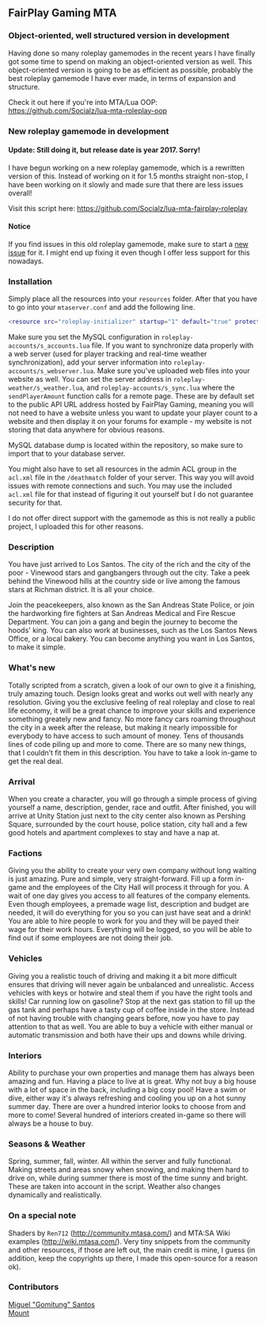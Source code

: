 ## FairPlay Gaming MTA

### Object-oriented, well structured version in development

Having done so many roleplay gamemodes in the recent years I have finally got some time to spend on making an object-oriented version as well. This object-oriented version is going to be as efficient as possible, probably the best roleplay gamemode I have ever made, in terms of expansion and structure.

Check it out here if you're into MTA/Lua OOP: https://github.com/Socialz/lua-mta-roleplay-oop

### New roleplay gamemode in development
#### Update: Still doing it, but release date is year 2017. Sorry!

I have begun working on a new roleplay gamemode, which is a rewritten version of this. Instead of working on it for 1.5 months straight non-stop, I have been working on it slowly and made sure that there are less issues overall!

Visit this script here: https://github.com/Socialz/lua-mta-fairplay-roleplay

#### Notice

If you find issues in this old roleplay gamemode, make sure to start a <a href="https://github.com/Socialz/lua-mta-fairplay/issues/new">new issue</a> for it. I might end up fixing it even though I offer less support for this nowadays.

### Installation

Simply place all the resources into your `resources` folder. After that you have to go into your `mtaserver.conf` and add the following line.

```lua
<resource src="roleplay-initializer" startup="1" default="true" protected="1" />
```

Make sure you set the MySQL configuration in `roleplay-accounts/s_accounts.lua` file. If you want to synchronize data properly with a web server (used for player tracking and real-time weather synchronization), add your server information into `roleplay-accounts/s_webserver.lua`. Make sure you've uploaded web files into your website as well. You can set the server address in `roleplay-weather/s_weather.lua`, and `roleplay-accounts/s_sync.lua` where the `sendPlayerAmount` function calls for a remote page. These are by default set to the public API URL address hosted by FairPlay Gaming, meaning you will not need to have a website unless you want to update your player count to a website and then display it on your forums for example - my website is not storing that data anywhere for obvious reasons.

MySQL database dump is located within the repository, so make sure to import that to your database server.

You might also have to set all resources in the admin ACL group in the `acl.xml` file in the `/deathmatch` folder of your server. This way you will avoid issues with remote connections and such. You may use the included `acl.xml` file for that instead of figuring it out yourself but I do not guarantee security for that.

I do not offer direct support with the gamemode as this is not really a public project, I uploaded this for other reasons.

### Description

You have just arrived to Los Santos. The city of the rich and the city of the poor - Vinewood stars and gangbangers through out the city. Take a peek behind the Vinewood hills at the country side or live among the famous stars at Richman district. It is all your choice.

Join the peacekeepers, also known as the San Andreas State Police, or join the hardworking fire fighters at San Andreas Medical and Fire Rescue Department. You can join a gang and begin the journey to become the hoods' king. You can also work at businesses, such as the Los Santos News Office, or a local bakery. You can become anything you want in Los Santos, to make it simple.

### What's new

Totally scripted from a scratch, given a look of our own to give it a finishing, truly amazing touch. Design looks great and works out well with nearly any resolution. Giving you the exclusive feeling of real roleplay and close to real life economy, it will be a great chance to improve your skills and experience something greately new and fancy. No more fancy cars roaming throughout the city in a week after the release, but making it nearly impossible for everybody to have access to such amount of money. Tens of thousands lines of code piling up and more to come. There are so many new things, that I couldn’t fit them in this description. You have to take a look in-game to get the real deal.

### Arrival

When you create a character, you will go through a simple process of giving yourself a name, description, gender, race and outfit. After finished, you will arrive at Unity Station just next to the city center also known as Pershing Square, surrounded by the court house, police station, city hall and a few good hotels and apartment complexes to stay and have a nap at.

### Factions

Giving you the ability to create your very own company without long waiting is just amazing. Pure and simple, very straight-forward. Fill up a form in-game and the employees of the City Hall will process it through for you. A wait of one day gives you access to all features of the company elements. Even though employees, a premade wage list, description and budget are needed, it will do everything for you so you can just have seat and a drink! You are able to hire people to work for you and they will be payed their wage for their work hours. Everything will be logged, so you will be able to find out if some employees are not doing their job.

### Vehicles

Giving you a realistic touch of driving and making it a bit more difficult ensures that driving will never again be unbalanced and unrealistic. Access vehicles with keys or hotwire and steal them if you have the right tools and skills! Car running low on gasoline? Stop at the next gas station to fill up the gas tank and perhaps have a tasty cup of coffee inside in the store. Instead of not having trouble with changing gears before, now you have to pay attention to that as well. You are able to buy a vehicle with either manual or automatic transmission and both have their ups and downs while driving.

### Interiors

Ability to purchase your own properties and manage them has always been amazing and fun. Having a place to live at is great. Why not buy a big house with a lot of space in the back, including a big cosy pool! Have a swim or dive, either way it's always refreshing and cooling you up on a hot sunny summer day. There are over a hundred interior looks to choose from and more to come! Several hundred of interiors created in-game so there will always be a house to buy.

### Seasons & Weather

Spring, summer, fall, winter. All within the server and fully functional. Making streets and areas snowy when snowing, and making them hard to drive on, while during summer there is most of the time sunny and bright. These are taken into account in the script. Weather also changes dynamically and realistically.

### On a special note

Shaders by `Ren712` (http://community.mtasa.com/) and MTA:SA Wiki examples (http://wiki.mtasa.com/).
Very tiny snippets from the community and other resources, if those are left out, the main credit is mine, I guess (in addition, keep the copyrights up there, I made this open-source for a reason ok).

### Contributors

<a href="https://github.com/Gomitung">Miguel "Gomitung" Santos</a>
<br />
<a href="https://www.youtube.com/watch?v=AtKZKl7Bgu0">Mount</a>
